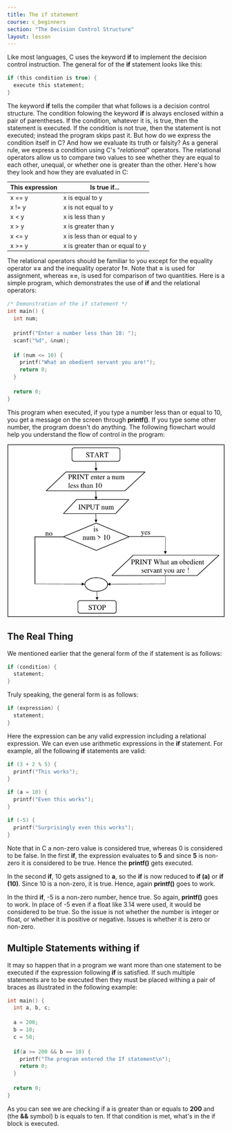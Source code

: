 ```yaml
---
title: The if statement
course: c_beginners
section: "The Decision Control Structure"
layout: lesson
---
```


Like most languages, C uses the keyword **if** to implement the decision control
instruction. The general for of the **if** statement looks like this:

```c
if (this condition is true) {
  execute this statement;
}
```

The keyword **if** tells the compiler that what follows is a decision control
structure. The condition folowing the keyword **if** is always enclosed within a
pair of parentheses. If the condition, whatever it is, is true, then the
statement is executed. If the condition is not true, then the statement is not
executed; instead the program skips past it. But how do we express the condition
itself in C? And how we evaluate its truth or falsity? As a general rule, we
express a condition using C's "_relational_" operators. The relational operators
allow us to compare two values to see whether they are equal to each other,
unequal, or whether one is greater than the other. Here's how they look and how
they are evaluated in C:

| This expression | Is true if... |
| --------------- | ------------- |
| x == y          | x is equal to y |
| x != y          | x is not equal to y |
| x < y           | x is less than y |
| x > y           | x is greater than y |
| x <= y          | x is less than or equal to y |
| x >= y          | x is greater than or equal to y |

The relational operators should be familiar to you except for the equality
operator **==** and the inequality operator **!=**. Note that **=** is used for
assignment, whereas **==**, is used for comparison of two quantities. Here is a
simple program, which demonstrates the use of **if** and the relational
operators:

```c
/* Demonstration of the if statement */
int main() {
  int num;

  printf("Enter a number less than 10: ");
  scanf("%d", &num);

  if (num <= 10) {
    printf("What an obedient servant you are!");
    return 0;
  }

  return 0;
}
```

This program when executed, if you type a number less than or equal to 10, you
get a message on the screen through **printf()**. If you type some other number,
the program doesn't do anything. The following flowchart would help you
understand the flow of control in the program:

![](/img/courses/c_beginners/flowchart_if_example1.png)

## The Real Thing

We mentioned earlier that the general form of the if statement is as follows:

```c
if (condition) {
  statement;
}
```

Truly speaking, the general form is as follows:

```c
if (expression) {
  statement;
}
```

Here the expression can be any valid expression including a relational
expression. We can even use arithmetic expressions in the **if** statement. For
example, all the following **if** statements are valid:

```c
if (3 + 2 % 5) {
  printf("This works");
}
```

```c
if (a = 10) {
  printf("Even this works");
}
```

```c
if (-5) {
  printf("Surprisingly even this works");
}
```

Note that in C a non-zero value is considered true, whereas 0 is considered to
be false. In the first **if**, the expression evaluates to **5** and since **5**
is non-zero it is considered to be true. Hence the **printf()** gets executed.

In the second **if**, 10 gets assigned to **a**, so the **if** is now reduced to
**if (a)** or **if (10)**. Since 10 is a non-zero, it is true. Hence, again
**printf()** goes to work.

In the third **if**, -5 is a non-zero number, hence true. So again, **printf()**
goes to work. In place of -5 even if a float like 3.14 were used, it would be
considered to be true. So the issue is not whether the number is integer or
float, or whether it is positive or negative. Issues is whether it is zero or
non-zero.

## Multiple Statements withing __if__

It may so happen that in a program we want more than one statement to be
executed if the expression following **if** is satisfied. If such multiple
statements are to be executed then they must be placed withing a pair of braces
as illustrated in the following example:

```c
int main() {
  int a, b, c;

  a = 200;
  b = 10;
  c = 50;

  if(a >= 200 && b == 10) {
    printf("The program entered the If statement\n");
    return 0;
  }

  return 0;
}
```

As you can see we are checking if a is greater than or equals to **200** and
(the **&&** symbol) b is equals to ten. If that condition is met, what's in the
if block is executed.
